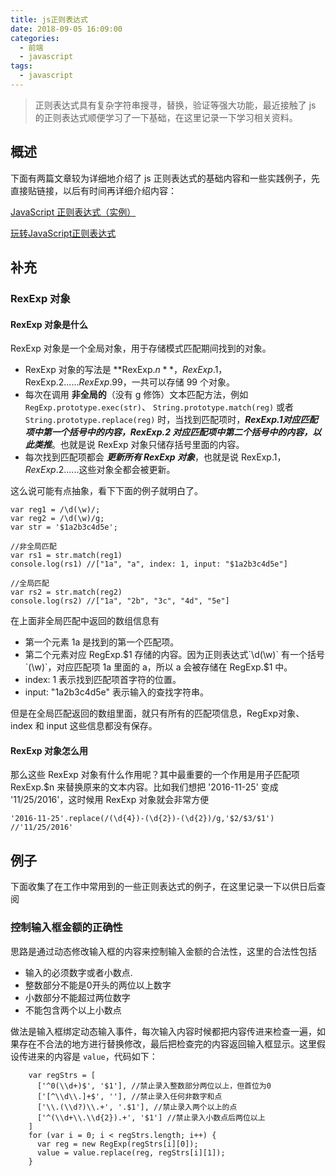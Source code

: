 ```yaml
---
title: js正则表达式
date: 2018-09-05 16:09:00
categories:
  - 前端
  - javascript
tags:
  - javascript
---
```


> 正则表达式具有复杂字符串搜寻，替换，验证等强大功能，最近接触了 js 的正则表达式顺便学习了一下基础，在这里记录一下学习相关资料。

<!--more-->

## 概述

下面有两篇文章较为详细地介绍了 js 正则表达式的基础内容和一些实践例子，先直接贴链接，以后有时间再详细介绍内容：

[JavaScript 正则表达式（实例）](https://www.jianshu.com/p/67e3bcafdd46)

[玩转JavaScript正则表达式](http://imweb.io/topic/56e804ef1a5f05dc50643106)

## 补充

### RexExp 对象
#### RexExp 对象是什么
RexExp 对象是一个全局对象，用于存储模式匹配期间找到的对象。

* RexExp 对象的写法是 **RexExp.$n**，RexExp.$1，RexExp.$2......RexExp.$99，一共可以存储 99 个对象。
* 每次在调用 **非全局的**（没有 g 修饰）文本匹配方法，例如`RegExp.prototype.exec(str)`、 `String.prototype.match(reg)` 或者 `String.prototype.replace(reg)` 时，当找到匹配项时，***RexExp.$1 对应匹配项中第一个括号中的内容，RexExp.$2 对应匹配项中第二个括号中的内容，以此类推***。也就是说 RexExp 对象只储存括号里面的内容。
* 每次找到匹配项都会 ***更新所有 RexExp 对象***，也就是说 RexExp.$1，RexExp.$2......这些对象全都会被更新。

这么说可能有点抽象，看下下面的例子就明白了。

```
var reg1 = /\d(\w)/;
var reg2 = /\d(\w)/g;
var str = '$1a2b3c4d5e';

//非全局匹配
var rs1 = str.match(reg1)
console.log(rs1) //["1a", "a", index: 1, input: "$1a2b3c4d5e"]

//全局匹配
var rs2 = str.match(reg2)
console.log(rs2) //["1a", "2b", "3c", "4d", "5e"]
```

在上面非全局匹配中返回的数组信息有

* 第一个元素 1a 是找到的第一个匹配项。
* 第二个元素对应 RegExp.$1 存储的内容。因为正则表达式`\d(\w)` 有一个括号 `(\w)`，对应匹配项 1a 里面的 a，所以 a 会被存储在 RegExp.$1 中。
* index: 1 表示找到匹配项首字符的位置。
* input: "1a2b3c4d5e" 表示输入的查找字符串。

但是在全局匹配返回的数组里面，就只有所有的匹配项信息，RegExp对象、index 和 input 这些信息都没有保存。

#### RexExp 对象怎么用
那么这些 RexExp 对象有什么作用呢？其中最重要的一个作用是用子匹配项 RexExp.$n 来替换原来的文本内容。比如我们想把 '2016-11-25' 变成 '11/25/2016'，这时候用 RexExp 对象就会非常方便

```
'2016-11-25'.replace(/(\d{4})-(\d{2})-(\d{2})/g,'$2/$3/$1') //'11/25/2016'
```

## 例子
下面收集了在工作中常用到的一些正则表达式的例子，在这里记录一下以供日后查阅
### 控制输入框金额的正确性
思路是通过动态修改输入框的内容来控制输入金额的合法性，这里的合法性包括

* 输入的必须数字或者小数点.
* 整数部分不能是0开头的两位以上数字
* 小数部分不能超过两位数字
* 不能包含两个以上小数点

做法是输入框绑定动态输入事件，每次输入内容时候都把内容传进来检查一遍，如果存在不合法的地方进行替换修改，最后把检查完的内容返回输入框显示。这里假设传进来的内容是 `value`，代码如下：

```
    var regStrs = [
      ['^0(\\d+)$', '$1'], //禁止录入整数部分两位以上，但首位为0
      ['[^\\d\\.]+$', ''], //禁止录入任何非数字和点
      ['\\.(\\d?)\\.+', '.$1'], //禁止录入两个以上的点
      ['^(\\d+\\.\\d{2}).+', '$1'] //禁止录入小数点后两位以上
    ]
    for (var i = 0; i < regStrs.length; i++) {
      var reg = new RegExp(regStrs[i][0]);
      value = value.replace(reg, regStrs[i][1]);
    }
```